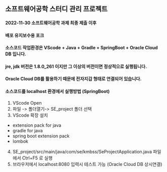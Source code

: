 ## 소프트웨어공학 스터디 관리 프로젝트

#### 2022-11-30 소프트웨어공학 과제 최종 제출 이후
#### 배포 유지보수용 포크

#### 소스코드 작업환경은 VScode + Java + Gradle + SpringBoot + Oracle Cloud DB 입니다.
#### jre, jdk 버전은 1.8.0_261 이지만 그 이상의 버전이면 정상적으로 실행됩니다.
#### Oracle Cloud DB를 활용하기 때문에 전자지갑 형태로 연결되어 있습니다.

#### 소스코드를 localhost 환경에서 실행방법 (SpringBoot)
1. VScode Open
2. 파일 -> 폴더열기-> SE_project 폴더 선택
3. VScode 확장 설치
 - extension pack for java
 - gradle for java
 - spring boot extension pack
 - lombok
4. SE_project/src/main/java/com/se/kmbss/SeProjectApplication.java 파일에서 Ctrl+F5 로 실행
5. 브라우저에서 localhost:8080 입력시 테스트 가능 (Oracle Cloud DB 상시연결)
